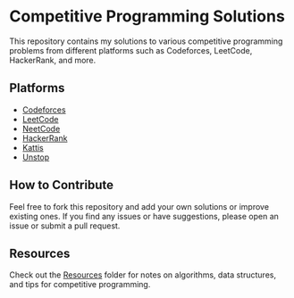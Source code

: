 # Competitive Programming Solutions

This repository contains my solutions to various competitive programming problems from different platforms such as Codeforces, LeetCode, HackerRank, and more.

## Platforms
- [Codeforces](Codeforces/)
- [LeetCode](LeetCode/)
- [NeetCode](NeetCode/)
- [HackerRank](HackerRank/)
- [Kattis](Kattis/)
- [Unstop](Unstop/)

## How to Contribute
Feel free to fork this repository and add your own solutions or improve existing ones. If you find any issues or have suggestions, please open an issue or submit a pull request.

## Resources
Check out the [Resources](Resources/) folder for notes on algorithms, data structures, and tips for competitive programming.
